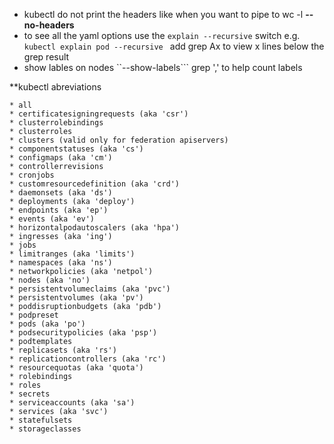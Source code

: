 * kubectl do not print the headers like when you want to pipe to wc -l **--no-headers**
* to see all the yaml options use the ```explain --recursive``` switch e.g. ```kubectl explain pod --recursive ``` add grep Ax to view x lines below the grep result
* show lables on nodes ``--show-labels``` grep ',' to help count labels



**kubectl abreviations 

    * all
    * certificatesigningrequests (aka 'csr')
    * clusterrolebindings
    * clusterroles
    * clusters (valid only for federation apiservers)
    * componentstatuses (aka 'cs')
    * configmaps (aka 'cm')
    * controllerrevisions
    * cronjobs
    * customresourcedefinition (aka 'crd')
    * daemonsets (aka 'ds')
    * deployments (aka 'deploy')
    * endpoints (aka 'ep')
    * events (aka 'ev')
    * horizontalpodautoscalers (aka 'hpa')
    * ingresses (aka 'ing')
    * jobs
    * limitranges (aka 'limits')
    * namespaces (aka 'ns')
    * networkpolicies (aka 'netpol')
    * nodes (aka 'no')
    * persistentvolumeclaims (aka 'pvc')
    * persistentvolumes (aka 'pv')
    * poddisruptionbudgets (aka 'pdb')
    * podpreset
    * pods (aka 'po')
    * podsecuritypolicies (aka 'psp')
    * podtemplates
    * replicasets (aka 'rs')
    * replicationcontrollers (aka 'rc')
    * resourcequotas (aka 'quota')
    * rolebindings
    * roles
    * secrets
    * serviceaccounts (aka 'sa')
    * services (aka 'svc')
    * statefulsets
    * storageclasses
